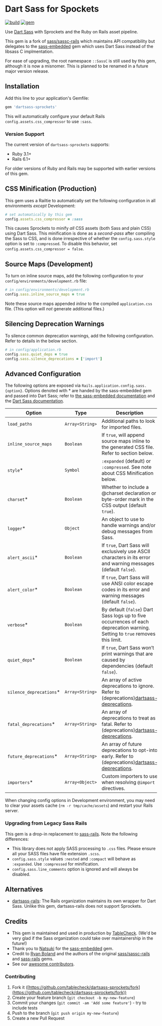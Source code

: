 # Dart Sass for Spockets

[![build](https://github.com/tablecheck/dartsass-sprockets/actions/workflows/build.yml/badge.svg)](https://github.com/tablecheck/dartsass-sprockets/actions/workflows/build.yml)
[![gem](https://badge.fury.io/rb/dartsass-sprockets.svg)](https://rubygems.org/gems/dartsass-sprockets)

Use [Dart Sass](https://sass-lang.com/dart-sass) with Sprockets and the Ruby on Rails asset pipeline.

This gem is a fork of [sass/sassc-rails](https://github.com/sass/sassc-rails)
which maintains API compatibility but delegates to the
[sass-embedded](https://github.com/sass-contrib/sass-embedded-host-ruby) gem
which uses Dart Sass instead of the libsass C implmentation.

For ease of upgrading, the root namespace `::SassC` is still used by this gem,
although it is now a misnomer. This is planned to be renamed in a future
major version release.

## Installation

Add this line to your application's Gemfile:

```ruby
gem 'dartsass-sprockets'
```

This will automatically configure your default Rails
`config.assets.css_compressor` to use `:sass`.

### Version Support

The current version of `dartsass-sprockets` supports:
- Ruby 3.1+
- Rails 6.1+

For older versions of Ruby and Rails may be supported with earlier versions of this gem.

## CSS Minification (Production)

This gem uses a Railtie to automatically set the following
configuration in all environments *except* Development:

```ruby
# set automatically by this gem
config.assets.css_compressor = :sass
```

This causes Sprockets to minify *all* CSS assets (both Sass and plain CSS) using Dart Sass.
This minification is done as a *second-pass* after compiling the Sass to CSS,
and is done irrespective of whether the `config.sass.style` option is set to `:compressed`.
To disable this behavior, set `config.assets.css_compressor = false`.

## Source Maps (Development)

To turn on inline source maps, add the following configuration
to your `config/environments/development.rb` file:

```ruby
# in config/environments/development.rb
config.sass.inline_source_maps = true
```

Note these source maps appended *inline* to the compiled `application.css` file.
(This option will *not* generate additional files.)

## Silencing Deprecation Warnings

To silence common deprecation warnings, add the following
configuration. Refer to details in the below section.

```ruby
# in config/application.rb
config.sass.quiet_deps = true
config.sass.silence_deprecations = ['import']
```

## Advanced Configuration

The following options are exposed via `Rails.application.config.sass.{option}`.
Options denoted with * are handed by the sass-embedded gem and passed into Dart Sass;
refer to [the sass-embedded documentation](https://rubydoc.info/gems/sass-embedded/Sass)
and the [Dart Sass documentation](https://sass-lang.com/documentation/js-api/interfaces/options/).

| Option                  | Type            | Description                                                                                                                   |
|-------------------------|-----------------|-------------------------------------------------------------------------------------------------------------------------------|
| `load_paths`            | `Array<String>` | Additional paths to look for imported files.                                                                                  |
| `inline_source_maps`    | `Boolean`       | If `true`, will append source maps inline to the generated CSS file. Refer to section below.                                  |
| `style`*                | `Symbol`        | `:expanded` (default) or `:compressed`. See note about CSS Minification below.                                                |
| `charset`*              | `Boolean`       | Whether to include a @charset declaration or byte-order mark in the CSS output (default `true`).                              |
| `logger`*               | `Object`        | An object to use to handle warnings and/or debug messages from Sass.                                                          |
| `alert_ascii`*          | `Boolean`       | If `true`, Dart Sass will exclusively use ASCII characters in its error and warning messages (default `false`).               |
| `alert_color`*          | `Boolean`       | If `true`, Dart Sass will use ANSI color escape codes in its error and warning messages (default `false`).                    |
| `verbose`*              | `Boolean`       | By default (`false`) Dart Sass logs up to five occurrences of each deprecation warning. Setting to `true` removes this limit. |
| `quiet_deps`*           | `Boolean`       | If `true`, Dart Sass won’t print warnings that are caused by dependencies (default `false`).                                  |
| `silence_deprecations`* | `Array<String>` | An array of active deprecations to ignore. Refer to (deprecations)[dartsass-deprecations].                                    |
| `fatal_deprecations`*   | `Array<String>` | An array of deprecations to treat as fatal. Refer to (deprecations)[dartsass-deprecations].                                   |
| `future_deprecations`*  | `Array<String>` | An array of future deprecations to opt-into early. Refer to (deprecations)[dartsass-deprecations].                            |
| `importers`*            | `Array<Object>` | Custom importers to use when resolving `@import` directives.                                                                  |

When changing config options in Development environment, you may need to clear
your assets cache (`rm -r tmp/cache/assets`) and restart your Rails server.

### Upgrading from Legacy Sass Rails

This gem is a drop-in replacement to [sass-rails](https://github.com/rails/sass-rails).
Note the following differences:

* This library does not apply SASS processing to `.css` files. Please ensure all your SASS files have file extension `.scss`.
* `config.sass.style` values `:nested` and `:compact` will behave as `:expanded`. Use `:compressed` for minification.
* `config.sass.line_comments` option is ignored and will always be disabled.

## Alternatives

* [dartsass-rails](https://github.com/rails/dartsass-rails): The Rails organization
  maintains its own wrapper for Dart Sass. Unlike this gem, dartsass-rails does
  not support Sprockets.

## Credits

* This gem is maintained and used in production by [TableCheck](https://www.tablecheck.com/en/join). (We'd be very glad if the Sass organization could take over maintainership in the future!)
* Thank you to [Natsuki](https://ntk.me) for the [sass-embedded](https://github.com/sass-contrib/sass-embedded-host-ruby) gem.
* Credit to [Ryan Boland](https://ryanboland.com) and the authors of the original
  [sass/sassc-rails](https://github.com/sass/sassc-rails) and
  [sass-rails](https://github.com/rails/sass-rails) gems.
* See our [awesome contributors](https://github.com/tablecheck/dartsass-sprockets/graphs/contributors).

### Contributing

1. Fork it ([https://github.com/tablecheck/dartsass-sprockets/fork](https://github.com/tablecheck/dartsass-sprockets/fork))
2. Create your feature branch (`git checkout -b my-new-feature`)
3. Commit your changes (`git commit -am 'Add some feature'`) - try to include tests
4. Push to the branch (`git push origin my-new-feature`)
5. Create a new Pull Request

[dartsass-deprecations]: https://github.com/sass/sass/blob/40c50cb/js-api-doc/deprecations.d.ts#L260
